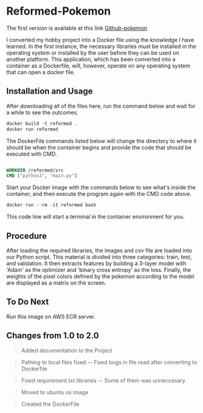 # Reformed-Pokemon

The first version is available at this link [Github-pokemon](https://github.com/UmutMD/pokemon-type-classification)

I converted my hobby project into a Docker file using the knowledge I have learned. In the first instance, the necessary libraries must be installed in the operating system or installed by the user before they can be used on another platform. This application, which has been converted into a container as a Dockerfile, will, however, operate on any operating system that can open a docker file.

## Installation and Usage

After downloading all of the files here, run the command below and wait for a while to see the outcomes.

```python
docker build -t reformed . 
docker run reformed
```

The DockerFile commands listed below will change the directory to where it should be when the container begins and provide the code that should be executed with CMD.

```Dockerfile

WORKDIR /reformed/src
CMD ["python3", "main.py"]
```
Start your Docker image with the commands below to see what's inside the container, and then execute the program again with the CMD code above.
```python
docker run --rm -it reformed bash
```
This code line will start a terminal in the container environment for you. 

## Procedure

After loading the required libraries, the images and csv file are loaded into our Python script. This material is divided into three categories: train, test, and validation. It then extracts features by building a 3-layer model with 'Adam' as the optimizer and 'binary cross entropy' as the loss. Finally, the weights of the pixel colors defined by the pokemon according to the model are displayed as a matrix on the screen.


## To Do Next

Run this image on AWS ECR server.

## Changes from 1.0 to 2.0

> Added documentation to the Project

> Pathing to local files fixed -- Fixed bugs in file read after converting to Dockerfile 

> Fixed requirement.txt libraries -- Some of them was unneccesary 

> Moved to ubuntu os image

> Created the DockerFile
